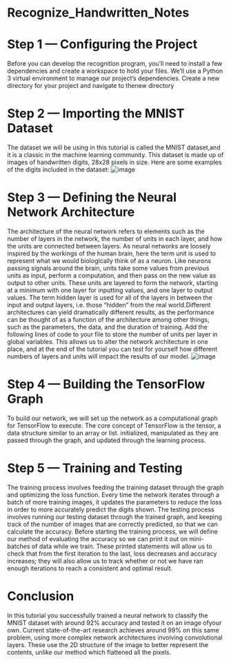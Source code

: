 # Recognize_Handwritten_Notes
# Step 1 — Configuring the Project
Before you can develop the recognition program, you’ll need to install a few dependencies and create a workspace to hold your files. We’ll use a Python 3 virtual environment to manage our project’s dependencies. Create a new directory for your project and navigate to thenew directory
# Step 2 — Importing the MNIST Dataset
The dataset we will be using in this tutorial is called the MNIST dataset,and it is a classic in the machine learning community. This dataset is made up of images of handwritten digits, 28x28 pixels in size. Here are some examples of the digits included in the dataset:
![image](https://user-images.githubusercontent.com/106771379/186357842-e747f61e-6506-45a2-8a6e-21473edfe49e.png)
# Step 3 — Defining the Neural Network Architecture
The architecture of the neural network refers to elements such as the number of layers in the network, the number of units in each layer, and how the units are connected between layers. As neural networks are loosely inspired by the workings of the human brain, here the term unit is used to represent what we would biologically think of as a neuron. Like neurons passing signals around the brain, units take some values from previous units as input, perform a computation, and then pass on the new value as output to other units. These units are layered to form the network, starting at a minimum with one layer for inputting values, and one layer to output values. The term hidden layer is used for all of the layers in between the input and output layers, i.e. those “hidden” from the real world.Different architectures can yield dramatically different results, as the performance can be thought of as a function of the architecture among other things, such as the parameters, the data, and the duration of training. Add the following lines of code to your file to store the number of units per layer in global variables. This allows us to alter the network architecture in one place, and at the end of the tutorial you can test for yourself how different numbers of layers and units will impact the results of our model.
![image](https://user-images.githubusercontent.com/106771379/186357960-70755fd2-b20a-4e84-a70e-7e5c50c29f6c.png)
# Step 4 — Building the TensorFlow Graph
To build our network, we will set up the network as a computational graph for TensorFlow to execute. The core concept of TensorFlow is the tensor, a data structure similar to an array or list. initialized, manipulated as they are passed through the graph, and updated through the learning process.
# Step 5 — Training and Testing
The training process involves feeding the training dataset through the graph and optimizing the loss function. Every time the network iterates through a batch of more training images, it updates the parameters to reduce the loss in order to more accurately predict the digits shown. The testing process involves running our testing dataset through the trained graph, and keeping track of the number of images that are correctly predicted, so that we can calculate the accuracy. Before starting the training process, we will define our method of evaluating the accuracy so we can print it out on mini-batches of data while we train. These printed statements will allow us to check that from the first iteration to the last, loss decreases and accuracy increases; they will also allow us to track whether or not we have ran enough iterations to reach a consistent and optimal result.
# Conclusion
In this tutorial you successfully trained a neural network to classify the MNIST dataset with around 92% accuracy and tested it on an image ofyour own. Current state-of-the-art research achieves around 99% on this same problem, using more complex network architectures involving convolutional layers. These use the 2D structure of the image to better represent the contents, unlike our method which flattened all the pixels.
